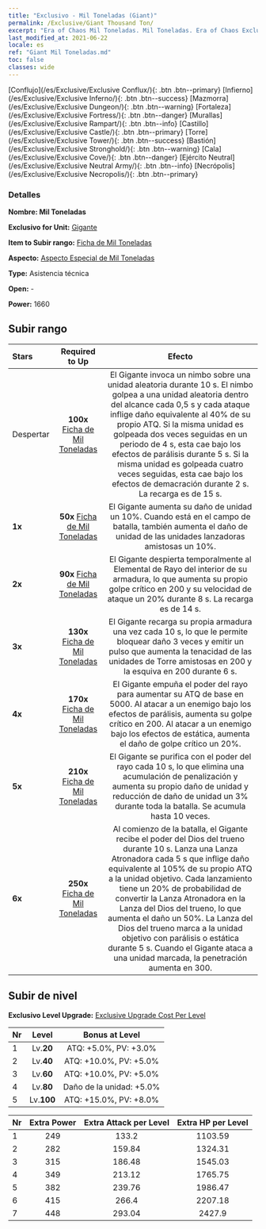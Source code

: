 ```yaml
---
title: "Exclusivo - Mil Toneladas (Giant)"
permalink: /Exclusive/Giant Thousand Ton/
excerpt: "Era of Chaos Mil Toneladas. Mil Toneladas. Era of Chaos Exclusivo Mil Toneladas. Gigante Exclusivo."
last_modified_at: 2021-06-22
locale: es
ref: "Giant Mil Toneladas.md"
toc: false
classes: wide
---
```

 [Conflujo](/es/Exclusive/Exclusive Conflux/){: .btn .btn--primary} [Infierno](/es/Exclusive/Exclusive Inferno/){: .btn .btn--success} [Mazmorra](/es/Exclusive/Exclusive Dungeon/){: .btn .btn--warning} [Fortaleza](/es/Exclusive/Exclusive Fortress/){: .btn .btn--danger} [Murallas](/es/Exclusive/Exclusive Rampart/){: .btn .btn--info} [Castillo](/es/Exclusive/Exclusive Castle/){: .btn .btn--primary} [Torre](/es/Exclusive/Exclusive Tower/){: .btn .btn--success} [Bastión](/es/Exclusive/Exclusive Stronghold/){: .btn .btn--warning} [Cala](/es/Exclusive/Exclusive Cove/){: .btn .btn--danger} [Ejército Neutral](/es/Exclusive/Exclusive Neutral Army/){: .btn .btn--info} [Necrópolis](/es/Exclusive/Exclusive Necropolis/){: .btn .btn--primary} 

### Detalles
 **Nombre: Mil Toneladas** 

 **Exclusivo for Unit:** [Gigante](/es/units/Giant/) 

 **Item to Subir rango:** [Ficha de Mil Toneladas](/ItemsES/con_988/)

 **Aspecto:** [Aspecto Especial de Mil Toneladas](/ItemsES/con_656/)

 **Type:** Asistencia técnica

 **Open:** -

 **Power:** 1660

## Subir rango

  |     Stars    |  Required to Up | Efecto |
  |:-------------|:---------------:|:---------------:|
  |  Despertar  | **100x** [Ficha de Mil Toneladas](/ItemsES/con_988/) | El Gigante invoca un nimbo sobre una unidad aleatoria durante 10 s. El nimbo golpea a una unidad aleatoria dentro del alcance cada 0,5 s y cada ataque inflige daño equivalente al 40% de su propio ATQ. Si la misma unidad es golpeada dos veces seguidas en un periodo de 4 s, esta cae bajo los efectos de parálisis durante 5 s. Si la misma unidad es golpeada cuatro veces seguidas, esta cae bajo los efectos de demacración durante 2 s. La recarga es de 15 s. |
  | **1x** <i class="fas fa-star"/> | **50x** [Ficha de Mil Toneladas](/ItemsES/con_988/) | El Gigante aumenta su daño de unidad un 10%. Cuando está en el campo de batalla, también aumenta el daño de unidad de las unidades lanzadoras amistosas un 10%. |
  | **2x** <i class="fas fa-star"/> | **90x** [Ficha de Mil Toneladas](/ItemsES/con_988/) | El Gigante despierta temporalmente al Elemental de Rayo del interior de su armadura, lo que aumenta su propio golpe crítico en 200 y su velocidad de ataque un 20% durante 8 s. La recarga es de 14 s. |
  | **3x** <i class="fas fa-star"/> | **130x** [Ficha de Mil Toneladas](/ItemsES/con_988/) | El Gigante recarga su propia armadura una vez cada 10 s, lo que le permite bloquear daño 3 veces y emitir un pulso que aumenta la tenacidad de las unidades de Torre amistosas en 200 y la esquiva en 200 durante 6 s. |
  | **4x** <i class="fas fa-star"/> | **170x** [Ficha de Mil Toneladas](/ItemsES/con_988/) | El Gigante empuña el poder del rayo para aumentar su ATQ de base en 5000. Al atacar a un enemigo bajo los efectos de parálisis, aumenta su golpe crítico en 200. Al atacar a un enemigo bajo los efectos de estática, aumenta el daño de golpe crítico un 20%. |
  | **5x** <i class="fas fa-star"/> | **210x** [Ficha de Mil Toneladas](/ItemsES/con_988/) | El Gigante se purifica con el poder del rayo cada 10 s, lo que elimina una acumulación de penalización y aumenta su propio daño de unidad y reducción de daño de unidad un 3% durante toda la batalla. Se acumula hasta 10 veces. |
  | **6x** <i class="fas fa-star"/> | **250x** [Ficha de Mil Toneladas](/ItemsES/con_988/) | Al comienzo de la batalla, el Gigante recibe el poder del Dios del trueno durante 10 s. Lanza una Lanza Atronadora cada 5 s que inflige daño equivalente al 105% de su propio ATQ a la unidad objetivo. Cada lanzamiento tiene un 20% de probabilidad de convertir la Lanza Atronadora en la Lanza del Dios del trueno, lo que aumenta el daño un 50%. La Lanza del Dios del trueno marca a la unidad objetivo con parálisis o estática durante 5 s. Cuando el Gigante ataca a una unidad marcada, la penetración aumenta en 300. |


## Subir de nivel
 **Exclusivo Level Upgrade:** [Exclusive Upgrade Cost Per Level](/Exclusive/ExclusiveUpgradeCostPerLevel/)

  |  Nr  |   Level  | Bonus at Level |
  |:-----|:--------:|:--------------:|
  | 1 | Lv.**20** | ATQ: +5.0%, PV: +3.0% |
  | 2 | Lv.**40** | ATQ: +10.0%, PV: +5.0% |
  | 3 | Lv.**60** | ATQ: +10.0%, PV: +5.0% |
  | 4 | Lv.**80** | Daño de la unidad: +5.0% |
  | 5 | Lv.**100** | ATQ: +15.0%, PV: +8.0% |


  |  Nr  |  Extra Power | Extra Attack per Level | Extra HP per Level |
  |:-----|:--------:|:--------:|:--------:|
  | 1 | 249 | 133.2 | 1103.59 |
  | 2 | 282 | 159.84 | 1324.31 |
  | 3 | 315 | 186.48 | 1545.03 |
  | 4 | 349 | 213.12 | 1765.75 |
  | 5 | 382 | 239.76 | 1986.47 |
  | 6 | 415 | 266.4 | 2207.18 |
  | 7 | 448 | 293.04 | 2427.9 |



